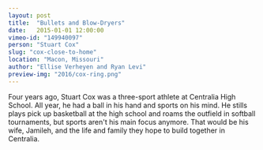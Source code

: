 ```yaml
---
layout: post
title:  "Bullets and Blow-Dryers"
date:   2015-01-01 12:00:00
vimeo-id: "149940097"
person: "Stuart Cox"
slug: "cox-close-to-home"
location: "Macon, Missouri"
author: "Ellise Verheyen and Ryan Levi"
preview-img: "2016/cox-ring.png"
---
```


Four years ago, Stuart Cox was a three-sport athlete at Centralia High School. All year, he had a ball in his hand and sports on his mind. He stills plays pick up basketball at the high school and roams the outfield in softball tournaments, but sports aren't his main focus anymore. That would be his wife, Jamileh, and the life and family they hope to build together in Centralia.
